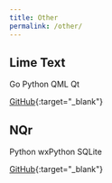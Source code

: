 ```yaml
---
title: Other
permalink: /other/
---
```

## Lime Text

<span class="tag tag--lang">Go</span> <span class="tag tag--lang">Python</span> <span class="tag tag--lang">QML</span>
<span class="tag tag--framework">Qt</span>

[GitHub](https://github.com/limetext){:target="_blank"}


## NQr

<span class="tag tag--lang">Python</span>
<span class="tag tag--framework">wxPython</span> <span class="tag tag--framework">SQLite</span>

[GitHub](https://github.com/erbridge/NQr){:target="_blank"}
